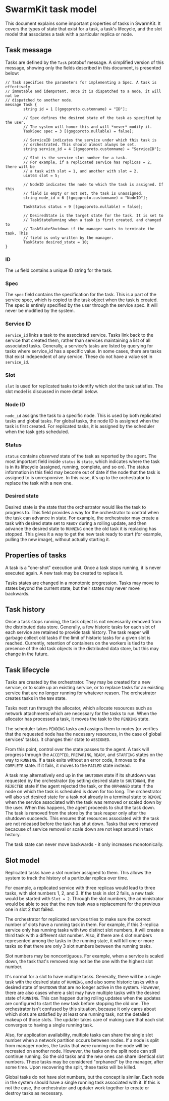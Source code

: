# SwarmKit task model

This document explains some important properties of tasks in SwarmKit. It
covers the types of state that exist for a task, a task's lifecycle, and the
slot model that associates a task with a particular replica or node.

## Task message

Tasks are defined by the `Task` protobuf message. A simplified version of this
message, showing only the fields described in this document, is presented below:

```
// Task specifies the parameters for implementing a Spec. A task is effectively
// immutable and idempotent. Once it is dispatched to a node, it will not be
// dispatched to another node.
message Task {
        string id = 1 [(gogoproto.customname) = "ID"];

        // Spec defines the desired state of the task as specified by the user.
        // The system will honor this and will *never* modify it.
        TaskSpec spec = 3 [(gogoproto.nullable) = false];

        // ServiceID indicates the service under which this task is
        // orchestrated. This should almost always be set.
        string service_id = 4 [(gogoproto.customname) = "ServiceID"];

        // Slot is the service slot number for a task.
        // For example, if a replicated service has replicas = 2, there will be
        // a task with slot = 1, and another with slot = 2.
        uint64 slot = 5;

        // NodeID indicates the node to which the task is assigned. If this
        // field is empty or not set, the task is unassigned.
        string node_id = 6 [(gogoproto.customname) = "NodeID"];

        TaskStatus status = 9 [(gogoproto.nullable) = false];

        // DesiredState is the target state for the task. It is set to
        // TaskStateRunning when a task is first created, and changed to
        // TaskStateShutdown if the manager wants to terminate the task. This
        // field is only written by the manager.
        TaskState desired_state = 10;
}
```

### ID

The `id` field contains a unique ID string for the task.

### Spec

The `spec` field contains the specification for the task. This is a part of the
service spec, which is copied to the task object when the task is created. The
spec is entirely specified by the user through the service spec. It will never
be modified by the system.

### Service ID

`service_id` links a task to the associated service. Tasks link back to the
service that created them, rather than services maintaining a list of all
associated tasks. Generally, a service's tasks are listed by querying for tasks
where service_id has a specific value. In some cases, there are tasks that exist
independent of any service. These do not have a value set in `service_id`.

### Slot

`slot` is used for replicated tasks to identify which slot the task satisfies.
The slot model is discussed in more detail below.

### Node ID

`node_id` assigns the task to a specific node. This is used by both replicated
tasks and global tasks. For global tasks, the node ID is assigned when the task
is first created. For replicated tasks, it is assigned by the scheduler when
the task gets scheduled.

### Status

`status` contains *observed* state of the task as reported by the agent. The
most important field inside `status` is `state`, which indicates where the task
is in its lifecycle (assigned, running, complete, and so on). The status
information in this field may become out of date if the node that the task is
assigned to is unresponsive. In this case, it's up to the orchestrator to
replace the task with a new one.

### Desired state

Desired state is the state that the orchestrator would like the task to progress
to. This field provides a way for the orchestrator to control when the task can
advance in state. For example, the orchestrator may create a task with desired
state set to `READY` during a rolling update, and then advance the desired state
to `RUNNING` once the old task it is replacing has stopped. This gives it a way
to get the new task ready to start (for example, pulling the new image), without
actually starting it.

## Properties of tasks

A task is a "one-shot" execution unit. Once a task stops running, it is never
executed again. A new task may be created to replace it.

Tasks states are changed in a monotonic progression. Tasks may move to states
beyond the current state, but their states may never move backwards.

## Task history

Once a task stops running, the task object is not necessarily removed from the
distributed data store. Generally, a few historic tasks for each slot of each
service are retained to provide task history. The task reaper will garbage
collect old tasks if the limit of historic tasks for a given slot is reached.
Currently, retention of containers on the workers is tied to the presence of the
old task objects in the distributed data store, but this may change in the
future.

## Task lifecycle

Tasks are created by the orchestrator. They may be created for a new service, or
to scale up an existing service, or to replace tasks for an existing service
that are no longer running for whatever reason. The orchestrator creates tasks
in the `NEW` state.

Tasks next run through the allocator, which allocate resources such as network
attachments which are necessary for the tasks to run. When the allocator has
processed a task, it moves the task to the `PENDING` state.

The scheduler takes `PENDING` tasks and assigns them to nodes (or verifies
that the requested node has the necessary resources, in the case of global
services' tasks). It changes their state to `ASSIGNED`.

From this point, control over the state passes to the agent. A task will
progress through the `ACCEPTED`, `PREPARING`, `READY`, and `STARTING` states on
the way to `RUNNING`. If a task exits without an error code, it moves to the
`COMPLETE` state. If it fails, it moves to the `FAILED` state instead.

A task may alternatively end up in the `SHUTDOWN` state if its shutdown was
requested by the orchestrator (by setting desired state to `SHUTDOWN`),
the `REJECTED` state if the agent rejected the
task, or the `ORPHANED` state if the node on which the task is scheduled is
down for too long. The orchestrator will also set desired state for a task not
already in a terminal state to
`REMOVE` when the service associated with the task was removed or scaled down
by the user. When this happens, the agent proceeds to shut the task down.
The task is removed from the store by the task reaper only after the shutdown succeeds.
This ensures that resources associated with the task are not released before
the task has shut down.
Tasks that were removed becacuse of service removal or scale down
are not kept around in task history.

The task state can never move backwards - it only increases monotonically.

## Slot model

Replicated tasks have a slot number assigned to them. This allows the system to
track the history of a particular replica over time.

For example, a replicated service with three replicas would lead to three tasks,
with slot numbers 1, 2, and 3. If the task in slot 2 fails, a new task would be
started with `Slot = 2`. Through the slot numbers, the administrator would be
able to see that the new task was a replacement for the previous one in slot 2
that failed.

The orchestrator for replicated services tries to make sure the correct number
of slots have a running task in them. For example, if this 3-replica service
only has running tasks with two distinct slot numbers, it will create a third
task with a different slot number. Also, if there are 4 slot numbers represented
among the tasks in the running state, it will kill one or more tasks so that
there are only 3 slot numbers between the running tasks.

Slot numbers may be noncontiguous. For example, when a service is scaled down,
the task that's removed may not be the one with the highest slot number.

It's normal for a slot to have multiple tasks. Generally, there will be a single
task with the desired state of `RUNNING`, and also some historic tasks with a
desired state of `SHUTDOWN` that are no longer active in the system. However,
there are also cases where a slot may have multiple tasks with the desired state
of `RUNNING`. This can happen during rolling updates when the updates are
configured to start the new task before stopping the old one. The orchestrator
isn't confused by this situation, because it only cares about which slots are
satisfied by at least one running task, not the detailed makeup of those slots.
The updater takes care of making sure that each slot converges to having a
single running task.

Also, for application availability, multiple tasks can share the single slot
number when a network partition occurs between nodes. If a node is split from
manager nodes, the tasks that were running on the node will be recreated on
another node.  However, the tasks on the split node can still continue
running. So the old tasks and the new ones can share identical slot
numbers. These tasks may be considered "orphaned" by the manager, after some
time. Upon recovering the split, these tasks will be killed.

Global tasks do not have slot numbers, but the concept is similar. Each node in
the system should have a single running task associated with it. If this is not
the case, the orchestrator and updater work together to create or destroy tasks
as necessary.
